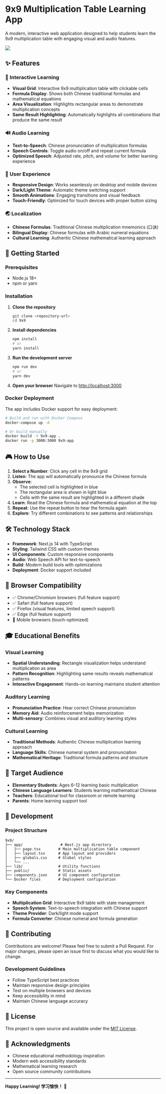 # 9x9 Multiplication Table Learning App

A modern, interactive web application designed to help students learn the 9x9 multiplication table with engaging visual and audio features.

![](./public/screenshot.jpg)

## ✨ Features

### 🎯 Interactive Learning
- **Visual Grid**: Interactive 9x9 multiplication table with clickable cells
- **Formula Display**: Shows both Chinese traditional formulas and mathematical equations
- **Area Visualization**: Highlights rectangular areas to demonstrate multiplication concepts
- **Same Result Highlighting**: Automatically highlights all combinations that produce the same result

### 🔊 Audio Learning
- **Text-to-Speech**: Chinese pronunciation of multiplication formulas
- **Speech Controls**: Toggle audio on/off and repeat current formula
- **Optimized Speech**: Adjusted rate, pitch, and volume for better learning experience

### 🎨 User Experience
- **Responsive Design**: Works seamlessly on desktop and mobile devices
- **Dark/Light Theme**: Automatic theme switching support
- **Smooth Animations**: Engaging transitions and visual feedback
- **Touch-Friendly**: Optimized for touch devices with proper button sizing

### 🌏 Localization
- **Chinese Formulas**: Traditional Chinese multiplication mnemonics (口诀)
- **Bilingual Display**: Chinese formulas with Arabic numeral equations
- **Cultural Learning**: Authentic Chinese mathematical learning approach

## 🚀 Getting Started

### Prerequisites
- Node.js 18+ 
- npm or yarn

### Installation

1. **Clone the repository**
   ```bash
   git clone <repository-url>
   cd 9x9
   ```

2. **Install dependencies**
   ```bash
   npm install
   # or
   yarn install
   ```

3. **Run the development server**
   ```bash
   npm run dev
   # or
   yarn dev
   ```

4. **Open your browser**
   Navigate to [http://localhost:3000](http://localhost:3000)

### Docker Deployment

The app includes Docker support for easy deployment:

```bash
# Build and run with Docker Compose
docker-compose up -d

# Or build manually
docker build -t 9x9-app .
docker run -p 3000:3000 9x9-app
```

## 🎮 How to Use

1. **Select a Number**: Click any cell in the 9x9 grid
2. **Listen**: The app will automatically pronounce the Chinese formula
3. **Observe**: 
   - The selected cell is highlighted in blue
   - The rectangular area is shown in light blue
   - Cells with the same result are highlighted in a different shade
4. **Learn**: Read the Chinese formula and mathematical equation at the top
5. **Repeat**: Use the repeat button to hear the formula again
6. **Explore**: Try different combinations to see patterns and relationships

## 🛠️ Technology Stack

- **Framework**: Next.js 14 with TypeScript
- **Styling**: Tailwind CSS with custom themes
- **UI Components**: Custom responsive components
- **Audio**: Web Speech API for text-to-speech
- **Build**: Modern build tools with optimizations
- **Deployment**: Docker support included

## 📱 Browser Compatibility

- ✅ Chrome/Chromium browsers (full feature support)
- ✅ Safari (full feature support)
- ✅ Firefox (visual features, limited speech support)
- ✅ Edge (full feature support)
- 📱 Mobile browsers (touch-optimized)

## 🎓 Educational Benefits

### Visual Learning
- **Spatial Understanding**: Rectangle visualization helps understand multiplication as area
- **Pattern Recognition**: Highlighting same results reveals mathematical patterns
- **Interactive Engagement**: Hands-on learning maintains student attention

### Auditory Learning
- **Pronunciation Practice**: Hear correct Chinese pronunciation
- **Memory Aid**: Audio reinforcement helps memorization
- **Multi-sensory**: Combines visual and auditory learning styles

### Cultural Learning
- **Traditional Methods**: Authentic Chinese multiplication learning approach
- **Language Skills**: Chinese numeral system and pronunciation
- **Mathematical Heritage**: Traditional formula patterns and structure

## 🎯 Target Audience

- **Elementary Students**: Ages 6-12 learning basic multiplication
- **Chinese Language Learners**: Students learning mathematical Chinese
- **Teachers**: Educational tool for classroom or remote learning
- **Parents**: Home learning support tool

## 🔧 Development

### Project Structure
```
9x9/
├── app/                 # Next.js app directory
│   ├── page.tsx        # Main multiplication table component
│   ├── layout.tsx      # App layout and providers
│   ├── globals.css     # Global styles
│   └── ...
├── lib/                # Utility functions
├── public/             # Static assets
├── components.json     # UI component configuration
└── Docker files        # Deployment configuration
```

### Key Components
- **Multiplication Grid**: Interactive 9x9 table with state management
- **Speech System**: Text-to-speech integration with Chinese support
- **Theme Provider**: Dark/light mode support
- **Formula Converter**: Chinese numeral and formula generation

## 🤝 Contributing

Contributions are welcome! Please feel free to submit a Pull Request. For major changes, please open an issue first to discuss what you would like to change.

### Development Guidelines
- Follow TypeScript best practices
- Maintain responsive design principles
- Test on multiple browsers and devices
- Keep accessibility in mind
- Maintain Chinese language accuracy

## 📄 License

This project is open source and available under the [MIT License](LICENSE).

## 🙏 Acknowledgments

- Chinese educational methodology inspiration
- Modern web accessibility standards
- Mathematical learning research
- Open source community contributions

---

**Happy Learning! 学习愉快！** 🎉
